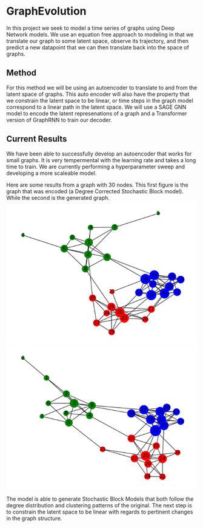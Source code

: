 # GraphEvolution
In this project we seek to model a time series of graphs using Deep Network models. We use an equation free approach to modeling in that we translate our graph to some latent space, observe its trajectory, and 
then predict a new datapoint that we can then translate back into the space of graphs.

## Method
For this method we will be using an autoencoder to translate to and from the latent space of graphs. This auto encoder will also have the property that we constrain the latent space to be linear, or time steps in the graph model 
correspond to a linear path in the latent space. We will use a SAGE GNN model to encode the latent represenations of a graph and a Transformer version of GraphRNN to train our decoder.

## Current Results
We have been able to successfully develop an autoencoder that works for small graphs. It is very tempermental with the learning rate and takes a long time to train. We are currently performing a hyperparameter sweep and developing a more scaleable model.

Here are some results from a graph with 30 nodes. This first figure is the graph that was encoded (a Degree Corrected Stochastic Block model). While the second is the generated graph.
![](init_graph.png)
![](generated_graph.png)

The model is able to generate Stochastic Block Models that both follow the degree distribution and clustering patterns of the original. The next step is to constrain the latent space to be linear with regards to pertinent changes in the graph structure.
